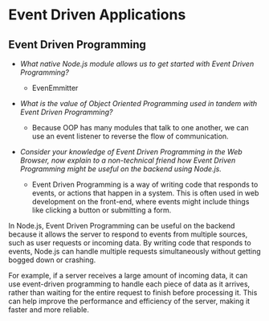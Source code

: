 # Event Driven Applications

## Event Driven Programming

* *What native Node.js module allows us to get started with Event Driven Programming?*

  * EvenEmmitter
* *What is the value of Object Oriented Programming used in tandem with Event Driven Programming?*

  * Because OOP has many modules that talk to one another, we can use an event listener to reverse the flow of communication. 
* *Consider your knowledge of Event Driven Programming in the Web Browser, now explain to a non-technical friend how Event Driven Programming might be useful on the backend using Node.js.*

  * Event Driven Programming is a way of writing code that responds to events, or actions that happen in a system. This is often used in web development on the front-end, where events might include things like clicking a button or submitting a form.

In Node.js, Event Driven Programming can be useful on the backend because it allows the server to respond to events from multiple sources, such as user requests or incoming data. By writing code that responds to events, Node.js can handle multiple requests simultaneously without getting bogged down or crashing.

For example, if a server receives a large amount of incoming data, it can use event-driven programming to handle each piece of data as it arrives, rather than waiting for the entire request to finish before processing it. This can help improve the performance and efficiency of the server, making it faster and more reliable.
